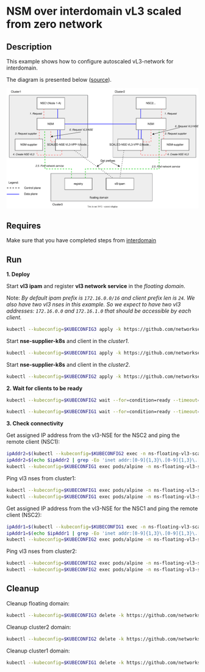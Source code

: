 # NSM over interdomain vL3 scaled from zero network

## Description

This example shows how to configure autoscaled vL3-network for interdomain.

The diagram is presented below ([source](https://drive.google.com/file/d/1Fv0g6N-wqlA1VKoeNAoysb6W3JAn8OTe/view?usp=sharing)).

![NSM kernel2kernel Diagram](./floating_vl3_autoscale.svg "NSM Kernel2Kernel Scheme")

## Requires

Make sure that you have completed steps from [interdomain](../../)

## Run

**1. Deploy**

Start **vl3 ipam** and register **vl3 network service** in the *floating domain*.

Note: *By default ipam prefix is `172.16.0.0/16` and client prefix len is `24`. We also have two vl3 nses in this example. So we expect to have two vl3 addresses: `172.16.0.0` and `172.16.1.0` that should be accessible by each client.*
```bash
kubectl --kubeconfig=$KUBECONFIG3 apply -k https://github.com/networkservicemesh/deployments-k8s/examples/multicluster/usecases/floating_vl3-scale-from-zero/cluster3?ref=9675ead6210ca2d72d11e798261a542d9e8fa5a0
```

Start **nse-supplier-k8s** and client in the *cluster1*.
```bash
kubectl --kubeconfig=$KUBECONFIG1 apply -k https://github.com/networkservicemesh/deployments-k8s/examples/multicluster/usecases/floating_vl3-scale-from-zero/cluster1?ref=9675ead6210ca2d72d11e798261a542d9e8fa5a0
```

Start **nse-supplier-k8s** and client in the *cluster2*.
```bash
kubectl --kubeconfig=$KUBECONFIG2 apply -k https://github.com/networkservicemesh/deployments-k8s/examples/multicluster/usecases/floating_vl3-scale-from-zero/cluster2?ref=9675ead6210ca2d72d11e798261a542d9e8fa5a0
```

**2. Wait for clients to be ready**

```bash
kubectl --kubeconfig=$KUBECONFIG2 wait --for=condition=ready --timeout=1m pod -l app=alpine -n ns-floating-vl3-scale-from-zero
```
```bash
kubectl --kubeconfig=$KUBECONFIG1 wait --for=condition=ready --timeout=1m pod -l app=alpine -n ns-floating-vl3-scale-from-zero
```

**3. Check connectivity**

Get assigned IP address from the vl3-NSE for the NSC2 and ping the remote client (NSC1):
```bash
ipAddr2=$(kubectl --kubeconfig=$KUBECONFIG2 exec -n ns-floating-vl3-scale-from-zero pods/alpine -- ifconfig nsm-1)
ipAddr2=$(echo $ipAddr2 | grep -Eo 'inet addr:[0-9]{1,3}\.[0-9]{1,3}\.[0-9]{1,3}\.[0-9]{1,3}'| cut -c 11-)
kubectl --kubeconfig=$KUBECONFIG1 exec pods/alpine -n ns-floating-vl3-scale-from-zero -- ping -c 4 $ipAddr2
```

Ping vl3 nses from cluster1:
```bash
kubectl --kubeconfig=$KUBECONFIG1 exec pods/alpine -n ns-floating-vl3-scale-from-zero -- ping -c 4 172.16.0.0
kubectl --kubeconfig=$KUBECONFIG1 exec pods/alpine -n ns-floating-vl3-scale-from-zero -- ping -c 4 172.16.1.0
```

Get assigned IP address from the vl3-NSE for the NSC1 and ping the remote client (NSC2):
```bash
ipAddr1=$(kubectl --kubeconfig=$KUBECONFIG1 exec -n ns-floating-vl3-scale-from-zero pods/alpine -- ifconfig nsm-1)
ipAddr1=$(echo $ipAddr1 | grep -Eo 'inet addr:[0-9]{1,3}\.[0-9]{1,3}\.[0-9]{1,3}\.[0-9]{1,3}'| cut -c 11-)
kubectl --kubeconfig=$KUBECONFIG2 exec pods/alpine -n ns-floating-vl3-scale-from-zero -- ping -c 4 $ipAddr1
```

Ping vl3 nses from cluster2:
```bash
kubectl --kubeconfig=$KUBECONFIG2 exec pods/alpine -n ns-floating-vl3-scale-from-zero -- ping -c 4 172.16.0.0
kubectl --kubeconfig=$KUBECONFIG2 exec pods/alpine -n ns-floating-vl3-scale-from-zero -- ping -c 4 172.16.1.0
```

## Cleanup

Cleanup floating domain:
```bash
kubectl --kubeconfig=$KUBECONFIG3 delete -k https://github.com/networkservicemesh/deployments-k8s/examples/multicluster/usecases/floating_vl3-scale-from-zero/cluster3?ref=9675ead6210ca2d72d11e798261a542d9e8fa5a0
```

Cleanup cluster2 domain:
```bash
kubectl --kubeconfig=$KUBECONFIG2 delete -k https://github.com/networkservicemesh/deployments-k8s/examples/multicluster/usecases/floating_vl3-scale-from-zero/cluster2?ref=9675ead6210ca2d72d11e798261a542d9e8fa5a0
```

Cleanup cluster1 domain:
```bash
kubectl --kubeconfig=$KUBECONFIG1 delete -k https://github.com/networkservicemesh/deployments-k8s/examples/multicluster/usecases/floating_vl3-scale-from-zero/cluster1?ref=9675ead6210ca2d72d11e798261a542d9e8fa5a0
```

